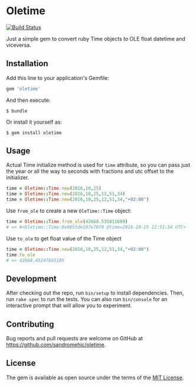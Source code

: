 # Oletime

[![Build Status](https://travis-ci.org/sandromehic/oletime.svg?branch=master)](https://travis-ci.org/sandromehic/oletime)

Just a simple gem to convert ruby Time objects to OLE float datetime and viceversa.

## Installation

Add this line to your application's Gemfile:

```ruby
gem 'oletime'
```

And then execute:

    $ bundle

Or install it yourself as:

    $ gem install oletime

## Usage

Actual Time initialize method is used for `time` attribute, so you can pass just the year or all the way to seconds with fractions and utc offset to the initializer.

```ruby
time = Oletime::Time.new(2016,10,25)
time = Oletime::Time.new(2016,10,25,12,51,34)
time = Oletime::Time.new(2016,10,25,12,51,34,"+02:00")
```

Use `from_ole` to create a new `OleTime::Time` object:

```ruby
time = Oletime::Time.from_ole(42668.535811609)
# => #<Oletime::Time:0x0055de187e76f0 @time=2016-10-25 12:51:34 UTC>
```

Use `to_ole` to get float value of the Time object

```ruby
time = Oletime::Time.new(2016,10,25,12,51,34,"+02:00")
time.to_ole
# => 42668.45247685185
```

## Development

After checking out the repo, run `bin/setup` to install dependencies. Then, run `rake spec` to run the tests. You can also run `bin/console` for an interactive prompt that will allow you to experiment.

## Contributing

Bug reports and pull requests are welcome on GitHub at https://github.com/sandromehic/oletime.


## License

The gem is available as open source under the terms of the [MIT License](http://opensource.org/licenses/MIT).

